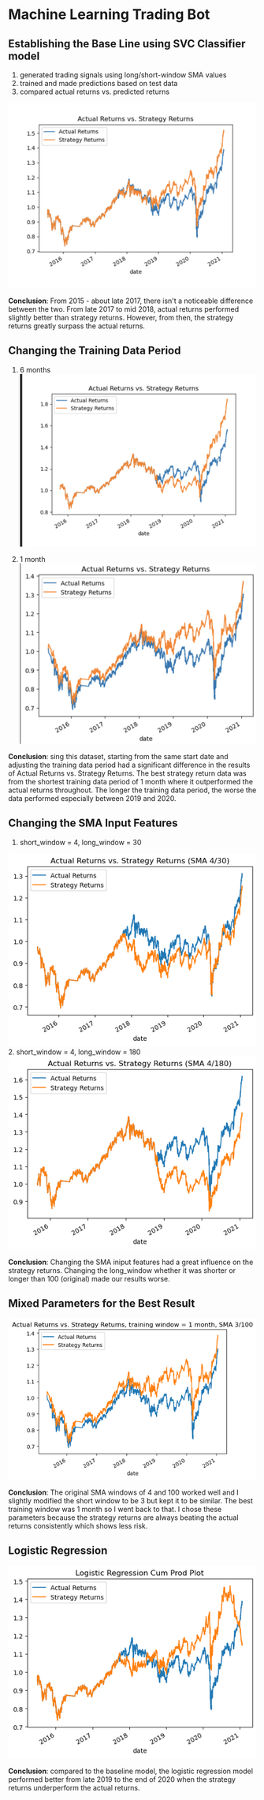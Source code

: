 # Machine Learning Trading Bot

## Establishing the Base Line using SVC Classifier model

1. generated trading signals using long/short-window SMA values
2. trained and made predictions based on test data
3. compared actual returns vs. predicted returns 

![Actual Returns vs. Strategy Returns](https://raw.githubusercontent.com/halamkim/challenge_14/main/baseline%20plot.png)

**Conclusion**: From 2015 - about late 2017, there isn't a noticeable difference between the two. From late 2017 to mid 2018, actual returns performed slightly better than strategy returns. However, from then, the strategy returns greatly surpass the actual returns.

## Changing the Training Data Period 
1. 6 months 
![Actual Returns vs. Strategy Returns(6 months of training)](https://raw.githubusercontent.com/halamkim/challenge_14/main/6month%20training%20data%20plot.png) 


2. 1 month
![Actual Returns vs. Strategy Returns (1 month of training)](https://raw.githubusercontent.com/halamkim/challenge_14/main/1%20month%20training%20data%20plot.png)

**Conclusion**: sing this dataset, starting from the same start date and adjusting the training data period had a significant difference in the results of Actual Returns vs. Strategy Returns. The best strategy return data was from the shortest training data period of 1 month where it outperformed the actual returns throughout. The longer the training data period, the worse the data performed especially between 2019 and 2020. 


## Changing the SMA Input Features
1. short_window = 4, 
long_window = 30

![Returns from short window SMA of 4 and long window of 30](https://raw.githubusercontent.com/halamkim/challenge_14/main/SMA4_30.png)
2. short_window = 4,
long_window = 180
![Returns from short window SMA of 4 and long window of 180](https://raw.githubusercontent.com/halamkim/challenge_14/main/SMA4_180.png)

**Conclusion**: Changing the SMA iniput features had a great influence on the strategy returns. Changing the long_window whether it was shorter or longer than 100 (original) made our results worse. 

## Mixed Parameters for the Best Result
![Best Results SMA winows = 3/100, training window = 1 month](https://raw.githubusercontent.com/halamkim/challenge_14/main/Best%20plot.png)
 
**Conclusion**: The original SMA windows of 4 and 100 worked well and I slightly modified the short window to be 3 but kept it to be similar. The best training window was 1 month so I went back to that. I chose these parameters because the strategy returns are always beating the actual returns consistently which shows less risk. 

## Logistic Regression
![Logistic Regression Plot](https://raw.githubusercontent.com/halamkim/challenge_14/main/Logistic%20Regression%20Plot.png)

**Conclusion**: compared to the baseline model, the logistic regression model performed better from late 2019 to the end of 2020 when the strategy returns underperform the actual returns. 